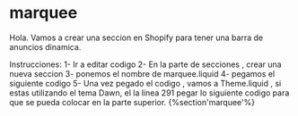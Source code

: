 # marquee


Hola. 
Vamos a crear una seccion en Shopify para tener una barra de anuncios dinamica. 

Instrucciones:
1- Ir a editar codigo 
2- En la parte de secciones , crear una nueva seccion
3- ponemos el nombre de marquee.liquid
4- pegamos el siguiente codigo 
5- Una vez pegado el codigo , vamos a Theme.liquid , si estas utilizando el tema Dawn, el la linea 291 pegar lo siguiente codigo para que se pueda colocar en la parte superior.
{%section'marquee'%}
